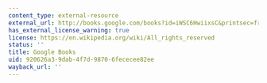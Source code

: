 ```yaml
---
content_type: external-resource
external_url: http://books.google.com/books?id=iWSC6HwiixsC&printsec=frontcover&source=gbs_atb#v=onepage&q&f=false
has_external_license_warning: true
license: https://en.wikipedia.org/wiki/All_rights_reserved
status: ''
title: Google Books
uid: 920626a3-9dab-4f7d-9870-6fececee82ee
wayback_url: ''
---
```

